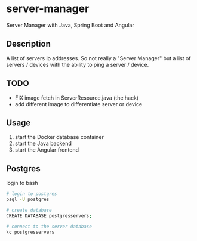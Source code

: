 # server-manager
Server Manager with Java, Spring Boot and Angular

## Description
A list of servers ip addresses. So not really a "Server Manager" but a list of servers / devices with
the ability to ping a server / device.

## TODO
- FIX image fetch in ServerResource.java (the hack)
- add different image to differentiate server or device

## Usage
1. start the Docker database container
2. start the Java backend
3. start the Angular frontend

## Postgres
login to bash
```bash
# login to postgres
psql -U postgres

# create database
CREATE DATABASE postgresservers;

# connect to the server database
\c postgresservers
```